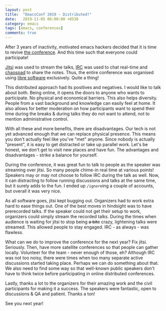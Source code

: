 ```yaml
---
layout: post
title:  "EmacsConf 2019 - Distributed!"
date:   2019-11-05 06:00:00 +0530
category: emacs
tags: [emacs, conferences]
comments: true
---
```

After 3 years of inactivity, motivated emacs hackers decided that it is time to revive [the conference][5]. And this time such that everyone could participate!

[Jitsi][1] was used to stream the talks, [IRC][2] was used to chat real-time and [chaospad][3] to share the notes. Thus, the entire conference was organised using [libre software][4] exclusively. Quite a thing!

This distributed approach had its positives and negatives. I would like to talk about both. Being online, it opens the doors to anyone who wants to participate. No physical and economical barriers. This also helps diversity. People from a vast background and knowledge can easily feel at home. It also allows for better moderation on how participants want to spend their time during the breaks & during talks they do not want to attend, not to mention administrative control.

With all these and more benefits, there are disadvantages. Our tech is not yet advanced enough that we can replace physical presence. This means you don't actually feel like you've "met" anyone. Since nobody is actually "present", it is easy to get distracted or take up parallel work. Let's be honest, we don't get to visit new places and have fun. The advantages and disadvantages - strike a balance for yourself.

During the conference, it was great fun to talk to people as the speaker was streaming over jitsi. So many people chime-in real time at various points! Speakers may or may not choose to follow IRC during the talk as well. Now, it can distracting to follow running discussions and talks at the same time, but it surely adds to the fun. I ended up `/ignore`ing a couple of accounts, but overall it was very nice.

As all software goes, jitsi kept bugging out. Organizers had to work extra hard to ease things out. One of the best moves in hindsight was to have prerecorded talks. If the speaker could not get their setup to work, organizers could simply stream the recorded talks. During the times when audience is waiting for jitsi to stop being ~~a bitc~~ crazy, lightening talks were streamed. This allowed people to stay engaged. IRC - as always - was flawless.

What can we do to improve the conference for the next year? Fix jitsi. Seriously. Then, have more satellite conferences so that people can gather locally. Volunteer for the team - never enough of those, eh? Although IRC was not too noisy, there were times when too many separate active discussions started taking place. Perhaps we can do something about that. We also need to find some way so that well-known public speakers don't have to think twice before participating in online distributed conferences.

Lastly, thanks a lot to the organizers for their amazing work and the civil participants for making it a success. The speakers were fantastic, open to discussions & QA and patient. Thanks a ton!

See you next year!

[1]:https://jitsi.org/
[2]:http://www.irc.org/
[3]:https://pads.ccc.de/
[4]:https://en.wikipedia.org/wiki/Free_software
[5]:https://emacsconf.org/2019/
